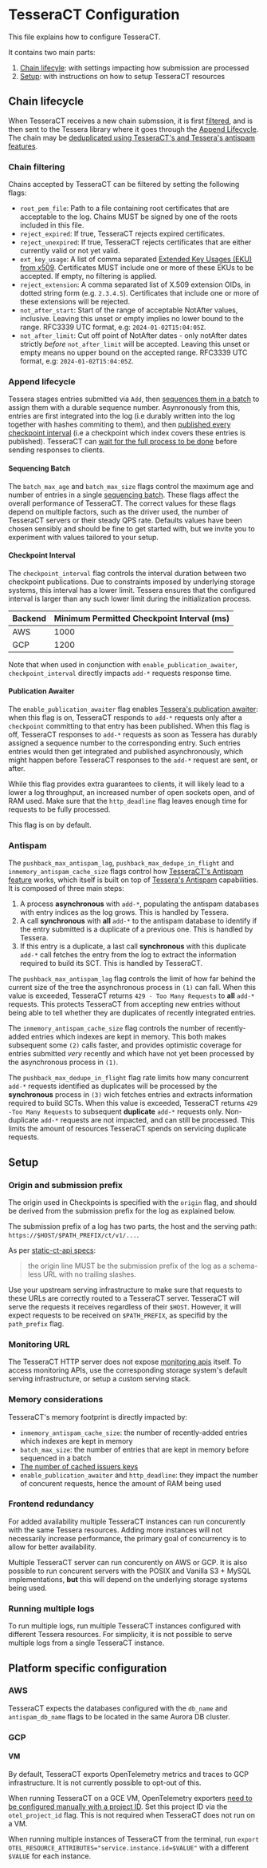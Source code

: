# TesseraCT Configuration

This file explains how to configure TesseraCT.

It contains two main parts:

 1. [Chain lifecyle](#chain-lifecycle): with settings impacting how submission
 are processed
 2. [Setup](#setup): with instructions on how to setup TesseraCT resources

## Chain lifecycle

When TesseraCT receives a new chain submssion, it is first
[filtered](#chain-filtering), and is then sent to the Tessera library where it goes
through the [Append Lifecycle](#append-lifecycle).
The chain may be [deduplicated using TesseraCT's and Tessera's antispam features](#antispam).

### Chain filtering

Chains accepted by TesseraCT can be filtered by setting the following flags:

- `root_pem_file`: Path to a file containing root certificates that are
acceptable to the log. Chains MUST be signed by one of the roots included in
this file.
- `reject_expired`: If true, TesseraCT rejects expired certificates.
- `reject_unexpired`: If true, TesseraCT rejects certificates that are either
currently valid or not yet valid.
- `ext_key_usage`: A list of comma separated [Extended Key Usages (EKU) from x509](https://pkg.go.dev/crypto/x509#ExtKeyUsage).
Certificates MUST include one or more of these EKUs to be accepted. If empty, no
filtering is applied.
- `reject_extension`: A comma separated list of X.509 extension OIDs, in dotted
string form (e.g. `2.3.4.5`). Certificates that include one or more of these extensions
will be rejected.
- `not_after_start`: Start of the range of acceptable NotAfter values,
inclusive. Leaving this unset or empty implies no lower bound to the range.
RFC3339 UTC format, e.g: `2024-01-02T15:04:05Z`.
- `not_after_limit`: Cut off point of NotAfter dates - only notAfter dates
strictly _before_ `not_after_limit` will be accepted. Leaving this unset or empty
means no upper bound on the accepted range. RFC3339 UTC format, e.g:
`2024-01-02T15:04:05Z`.

### Append lifecycle

Tessera stages entries submitted via `Add`, then [sequences them in a batch](#sequencing-batch)
to assign them with a durable sequence number. Asynronously from this, entries
are first integrated into the log (i.e durably written into the log together with
hashes commiting to them), and then [published every checkpoint interval](#checkpoint-interval)
(i.e a checkpoint which index covers these entries is published). TesseraCT
can [wait for the full process to be done](#publication-awaiter) before sending
responses to clients.

#### Sequencing Batch

The `batch_max_age` and `batch_max_size` flags control the maximum age and number
of entries in a single [sequencing batch](https://github.com/transparency-dev/tessera?tab=readme-ov-file#sequencing).
These flags affect the overall performance of TesseraCT. The correct values for
these flags depend on multiple factors, such as the driver used, the number
of TesseraCT servers or their steady QPS rate. Defaults values have been chosen sensibly
and should be fine to get started with, but we invite you to experiment with values
tailored to your setup.

#### Checkpoint Interval

The `checkpoint_interval` flag controls the interval duration between two
checkpoint publications. Due to constraints imposed by underlying storage
systems, this interval has a lower limit. Tessera ensures that the configured
interval is larger than any such lower limit during the initialization process.

| Backend | Minimum Permitted Checkpoint Interval (ms) |
| ------- | ------------------------------------------ |
| AWS     | 1000                                       |
| GCP     | 1200                                       |

Note that when used in conjunction with `enable_publication_awaiter`, `checkpoint_interval`
directly impacts `add-*` requests response time.

#### Publication Awaiter

The `enable_publication_awaiter` flag enables [Tessera's publication awaiter](https://github.com/transparency-dev/tessera?tab=readme-ov-file#synchronous-publication):
when this flag is on, TesseraCT responds to `add-*` requests only after a
`checkpoint` committing to that entry has been published. When this flag is off,
TesseraCT responses to `add-*` requests as soon as Tessera has durably assigned a
sequence number to the corresponding entry. Such entries entries would then get integrated
and published asynchronously, which might happen before TesseraCT responses to the
`add-*` request are sent, or after.

While this flag provides extra guarantees to clients, it will likely lead to a
lower a log throughput, an increased number of open sockets open, and of RAM
used. Make sure that the `http_deadline` flag leaves enough time for requests
to be fully processed.

This flag is on by default.

### Antispam

The `pushback_max_antispam_lag`, `pushback_max_dedupe_in_flight` and
`inmemory_antispam_cache_size` flags control how [TesseraCT's Antispam
feature](./architecture.md#antispam) works, which itself is built on top of
[Tessera's Antispam](https://github.com/transparency-dev/tessera?tab=readme-ov-file#antispam)
capabilities. It is composed of three main steps:

1. A process **asynchronous** with `add-*`, populating the antispam databases
with entry indices as the log grows. This is handled by Tessera.
2. A call **synchronous** with **all** `add-*` to the antispam database to
identify if the entry submitted is a duplicate of a previous one. This is
handled by Tessera.
3. If this entry is a duplicate, a last call **synchronous** with this duplicate
`add-*` call fetches the entry from the log to extract the information required
to build its SCT. This is handled by TesseraCT.

The `pushback_max_antispam_lag` flag controls the limit of how far behind the
current size of the tree the asynchronous process in `(1)` can fall.
When this value is exceeded, TesseraCT returns `429 - Too Many Requests` to
**all** `add-*` requests. This protects TesseraCT from accepting new entries
without being able to tell whether they are duplicates of recently integrated
entries.

The `inmemory_antispam_cache_size` flag controls the number of recently-added
entries which indexes are kept in memory.  This both makes subsequent some `(2)`
calls faster, and provides optimistic coverage for entries submitted _very_
recently and which have not yet been processed by the asynchronous process in
`(1)`.

The `pushback_max_dedupe_in_flight` flag rate limits how many concurrent `add-*`
requests identified as duplicates will be processed by the
**synchronous** process in `(3)` wich fetches entries and extracts information
required to build SCTs. When this value is exceeded, TesseraCT returns
`429 -Too Many Requests` to subsequent **duplicate** `add-*` requests only.
Non-duplicate `add-*` requests are not impacted, and can still be processed.
This limits the amount of resources TesseraCT spends on servicing duplicate
requests.

## Setup

### Origin and submission prefix

The origin used in Checkpoints is specified with the `origin` flag, and should
be derived from the submission prefix for the log as explained below.

The submission prefix of a log has two parts, the host and the serving path:
`https://$HOST/$PATH_PREFIX/ct/v1/...`.

As per [static-ct-api specs](https://c2sp.org/static-ct-api):
> the origin line
MUST be the submission prefix of the log as a schema-less URL with no trailing
slashes.

Use your upstream serving infrastructure to make sure that requests to these
URLs are correctly routed to a TesseraCT server. TesseraCT will serve the
requests it receives regardless of their `$HOST`. However, it will expect
requests to be received on `$PATH_PREFIX`, as specifid by the `path_prefix` flag.

### Monitoring URL

The TesseraCT HTTP server does not expose [monitoring apis](https://github.com/C2SP/C2SP/blob/main/static-ct-api.md#monitoring-apis)
itself. To access monitoring APIs, use the corresponding storage system's
default serving infrastructure, or setup a custom serving stack.

### Memory considerations

TesseraCT's memory footprint is directly impacted by:

- `inmemory_antispam_cache_size`: the number of recently-added entries which indexes
are kept in memory
- `batch_max_size`: the number of entries that are kept in memory before
sequenced in a batch
- [The number of cached issuers keys](https://github.com/transparency-dev/tesseract/blob/main/storage/storage.go)
- `enable_publication_awaiter` and `http_deadline`: they impact the number of
concurent requests, hence the amount of RAM being used

### Frontend redundancy

For added availability multiple TesseraCT instances can run concurently with the
same Tessera resources. Adding more instances will not necessarily increase
performance, the primary goal of concurrency is to allow for better
availability.

Multiple TesseraCT server can run concurently on AWS or GCP. It is also
possible to run concurent servers with the POSIX and Vanilla S3 + MySQL
implementations, **but** this will depend on the underlying storage systems
being used.

### Running multiple logs

To run multiple logs, run multiple TesseraCT instances configured with different
Tessera resources. For simplicity, it is not possible to serve multiple logs
from a single TesseraCT instance.

## Platform specific configuration

### AWS

TesseraCT expects the databases configured with the `db_name` and
`antispam_db_name` flags to be located in the same Aurora DB cluster.

### GCP

#### VM

By default, TesseraCT exports OpenTelemetry metrics and traces to GCP
infrastructure. It is not currently possible to opt-out of this.

When running TesseraCT on a GCE VM, OpenTelemetry exporters
[need to be configured manually with a project ID](https://github.com/GoogleCloudPlatform/opentelemetry-operations-go/blob/main/exporter/metric/README.md#authentication).
Set this project ID via the `otel_project_id` flag. This is not required when
TesseraCT does not run on a VM.

When running multiple instances of TesseraCT from the terminal, run
`export OTEL_RESOURCE_ATTRIBUTES="service.instance.id=$VALUE"` with a different
`$VALUE` for each instance.
